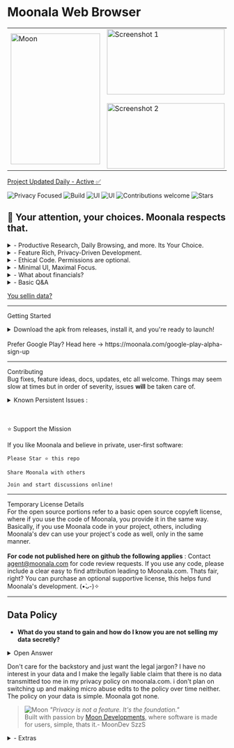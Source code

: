  # Moonala Web Browser

<table>
  <tr>
    <td>
      <img src="https://assets.zyrosite.com/cdn-cgi/image/format=auto,w=200,h=350,fit=contain/m5KMD6loVNFzveb4/portait-beauty-AVL7ZjaMl8IZyB1n.png" width="205" height="300" alt="Moon">
    </td>

  <td>
    <img src="https://assets.zyrosite.com/cdn-cgi/image/format=auto,w=350,h=100,fit=contain/m5KMD6loVNFzveb4/showcase-displayimage-m2W8NGEwNQIQkv9Z.png" width="270" height="150" alt="Screenshot 1"><br> <br>
      <img src="https://assets.zyrosite.com/cdn-cgi/image/format=auto,w=350,h=100,fit=contain/m5KMD6loVNFzveb4/showcase-2-YleWgGQw3as67VLX.png" width="270" height="150" alt="Screenshot 2">
    </td>
  </tr>
</table>



[Project Updated Daily - Active ✅](https://moonala.com/)
       
![Privacy Focused](https://img.shields.io/badge/Privacy-100%25-brightgreen)
![Build](https://img.shields.io/badge/UserRights-Respected-passing)
![UI](https://img.shields.io/badge/UI-future--dynamic-9cf)
![UI](https://img.shields.io/badge/shields.io-Iliek--shields-9cf)
![Contributions welcome](https://img.shields.io/badge/contributions-welcome-blue)
![Stars](https://img.shields.io/github/stars/MoonDevelopmentsLLC/Moonala-Web-Browser?style=social)

## 🌙  Your attention, your choices. Moonala respects that.

<details><summary>- Productive Research, Daily Browsing, and more. Its Your Choice.   </summary> <br>
     &nbsp;  &nbsp;  &nbsp;Tab grouping, multi window workflows, AI convienience, eye protection, **guards for WebGl and Canvas use**, the list
      goes on, innovating what browsers should do. Bringing pc features to mobile is just a natural part of Moonala's development. </summary></details>

 <details><summary>- Feature Rich, Privacy-Driven Development.   </summary> <br>
         &nbsp;  &nbsp;  &nbsp; Zero telemetry. No profiling. All local. Every request scrutinized, every connection transparent. Feature rich? How about having the first ever native browser element remover? Does ____ webpage have an annoyance on-screen? No worries, Moonala can remove that for you.
    With a **native** element remover, you can get those time consuming annoyances off the screen with just a tap, and in the future, it will also store references to past removed annoyances and keep them removed globally on **any** page. </details>

<details><summary>- Ethical Code. Permissions are optional.    </summary> <br>
           &nbsp;  &nbsp;  &nbsp; Source-available, Code with a conscience. No nonsense. Privacy is the muse. No Data Abuse. Pull up on the data thieves with that network fuse ( ｡ •̀ ᴖ •́ ｡), Moonala leaves no cues! </details>

<details><summary>- Minimal UI, Maximal Focus.    </summary> <br>
          &nbsp;  &nbsp;  &nbsp;Focus-oriented UI with a built-in immersive mode, different layouts and plenty of tools. Great to use anywhere, especially excellent on the go, maybe the best. On screen video controls because why break that immersion? </details>


<details><summary>- What about financials? </summary> <br>
             &nbsp;  &nbsp;  &nbsp;  No matter the financial situation, fundamentals can't be changed or swayed and personal data is never shared or transmitted by or to Moon Developments LLC.</details>


<details><summary>- Basic Q&A
  </summary>
             
  **If you don't login to personally identifying sites and you use a clean IP not linked to you,
           Moonala is very private and probably stable too. A lot of the current issues are linked to sites
           that don't like Moonala's paranoid by default anti-tracking, usually sites requiring a login
           that is tied to an identity. Moonala is so paranoid that it will mess with websites that try to
           access your battery information, giving them fake information.**
 
   Moonala is not trying to be like the rest of the browsers. Its not the next 
           fox clone or mainstream browser re-skin. It is Moonala.


  Q: Other browsers using webview are missing critical features like OAuth
           and do things like sending the app package in the header. Does Moonala? Does it intend to include full functionality?

  A: It does not suffer from the problems other webview browsers have. WebView is only used to render pages. 
           For the effort of the compatibility layers, I do find it worth it. This is still a single maintainer project and 
           In exchange Moonala works with a large number of devices (nearly all), gets security updates, 
           installation convienence,etc, all this while also keeping the app size small.
           OAuth works (tested on feedly.com), Moonala has full functionality and aims to maintain it,
           despite websites and google not supporting certain functions through a 'webview'.
           99.9% of the time everything will work. When needed, the unchained
           tabs(compatibility mode) are designed to work 100% of the time. <br>Useful 
           for sites that get overzealous with their tracking requirements. -See Bold Text-<br><br> 
           The defaults are set to a relaxed private that is still very private if
           used right. If your version of webview is outdated the package may be shown 
           but you can follow the security guide in settings or **use the lunar force field** to remove that.
           When all nazar switches are toggled on (pressing strict privacy in setup)
           identifying data is removed to an extent not seen in most browsers without 
           heavy tinkering, addons installed, or not at all. WebView is very much a version of WebKit, one case 
           for its use is because the gecko engine produces some errors not seen in webkit.
           This sentiment is reflected online and often times hosting services will have 
           additional docs just for errors that crop up using the gecko engine, such
           as pr end of file errors that are handled gracefully in WebKit. Since Moonala
           is meant to be usable as a default browser, it is logical to use a high compatibility
           web engine. Bundling a custom webkit is currently -MWIP-. The current testing releases 
           using webview will be maintained. As a bonus, the webview edition theorhetically should
           be compatible with privacy centric webviews like bromite, allowing for a dual layer of protection. **I have not tested this myself, testing is on AOSP's WebView.**.
           
           
   Q: What do you have implemented for those of us who want to do more with the browser without having to work with the source?<br>
          A: There is a *Custom Extensions & Plugins engine in development*
           hopefully all in javascript, meant to be easy to use and universally compatible. - testing is public 

   Q: What if google pulls the plug on webview?<br>
          A: The Codebase is designed to be modular, a replacement engine is possible in the future, at **any** time. Webview is used through compatibility layers that I have adapted to be usable on any engine with minimal modifications. For now, WebView is suitable for the project and if google stops supporting it, the project will respond accordingly. Although it is unlikely, as it is an integral part of the android system. This is actually a dual edged sword or whatever the phrase is, because google's security updates to webview benefit Moonala, despite the con of them potentially killing webview one day. it could be said that Moonala is constantly designed with the idea in mind that google may kill webview, or create some type of barrier on its use. 

   Q: What is the word Moonala ?<br>
          A: The theme around the moon stems from the enjoyment of looking at the moon while it rains and drifting into the peaceful night. Nala for me has meant, Never Angry, Loving Always. Lunala is a cool pokemon too. 
          
  </details>

[You sellin data?](#data-policy)

---

Getting Started

<details><summary> Download the apk from releases, install it, and you're ready to launch!<br>
                   <br> Prefer Google Play? Head here -> https://moonala.com/google-play-alpha-sign-up

  </summary>

  <br><br> A popup will display on the very first run with optional setups, it can be recalled by holding Lunar Features in the menu.
    Due to way the code is currently set up, If you are not on android 9+ the releases will probably be unstable. I currently do testing on an android 14 device and occasionally when the chance arises an android 9 device. Once I am able to test more android versions, I will address stability issues on them. For now, I can say android 9+ SHOULD be completely crash free, but I have not tested every website there is or anything, so there is still a chance. One more small quirk, the app is suppose to be fully optional on permissions, but on android 9 if you use downloads it will require storage permissions.</details>

---
Contributing<br>
Bug fixes, feature ideas, docs, updates, etc all welcome.
Things may seem slow at times but in order of severity, issues **will** be taken care of. <br>

  <details><summary> Known Persistent Issues : </summary> <br> 1. Older Single Use Download Links fail, right now I only know of 1fichier 
           having this issue. <br> 2.Due to lack of indentifying information cloudflare verification loops with force field on.
           This does not include all known issues because some are already being worked on. <br><br> On some devices with very outdated webviews, websites sending in massive amounts of javascript chunks in a short period of time in rapid bursts can cause the browser to crash. Low priority due to a simple update taking care of the issue.  </details> <br><br>



⭐️ Support the Mission

If you like Moonala and believe in private, user-first software:

    Please Star ⭐ this repo

    Share Moonala with others

    Join and start discussions online!

---

Temporary License Details <br>
For the open source portions refer to a basic open source copyleft license, where if you use the code of Moonala, you provide it in the same way. Basically, if you use Moonala code in your project, others, including Moonala's dev can use your project's code as well, only in the same manner. <br><br> **For code not published here on github the following applies** : 
Contact agent@moonala.com for code review requests. If you use any code, please include a clear easy to find attribution leading to Moonala.com. Thats fair, right? You can purchase an optional supportive license, this helps fund Moonala's development. (•̀ᴗ-)✧

---

## Data Policy

- **What do you stand to gain and how do I know you are not selling my data secretly?**
<details><summary>Open Answer</summary> 
  Valid question. No, I am not selling your data. Σ(ﾟ口ﾟ;)// Unbelievable in this day and age, I know. To clarify motives, yea, I absolutely want to make money doing this. I hope to provide the best privacy suite available, while putting a smile on my family's face every single day and taking care of them. I wholeheartedly believe this can be done with integrity and standing by the core values of the project. What I stand to gain is starting something that may become more, something that is giving value to the community, and in the process earning back a value that helps me take care of my loved ones. I don't think my motives stray too far from the average dream. ( I start to trail off here...) In retrospect, I have always missed the days of buying tech and owning it fully. I remember discovering limewire on my sister's pc and it blew my mind. Not only that, I think homebrew is amazing. I loved modding my psp growing up, I loved jailbreaking an iPhone for the first time. Taking apart my pc expecting it to somehow get faster from a sketchy cleaning that ended up "bricking" it devastated me. Bringing it back to life years later, was a eureka moment of happiness. Learning the intricacies of tech has always excited me. Although I didn't have much money growing up to get the latest and experience it all, tech was still my best friend. Free software helped me get every last drop of enjoyment out of what I did have, as a kid and even now. I love all of the free software I use that adds to my quality of life, software I would otherwise be unable to use if it costed $$$. All of the prebuilt custom firmwares, private servers for games, the whole OSS scene, down to the amazing virtual machines I used to farm my mmos in, and now as an adult, they are an invaluable tool for work. I just want to provide something good. I want to earn, not extract. I believe in owning something you pay for, this meaning you can do whatever you want with it. Despite Moonala being free, you are paying with your attention by using it, helping the userbase grow and in turn opening up pathways for partnerships. <br><br>

  You can test for yourself by wiresharking Moonala, pi-holing, dns logging, etc. I haven't done a packet capture yet but its in the plans when I get more devices. If you get a chance too before me, I would like to hear the results! There is a guide here : https://stackoverflow.com/questions/9555403/capturing-mobile-phone-traffic-on-wireshark. I will move away from webkit/webview on the android version if it ever comes a day that telemetry cannot be disabled in it. I strongly disagree with undisclosed telemetry and tracking. I dislike it if left on by default, even when given the option to turn it off. If its on by default, what was the point?! sheeeeessssshshshsshheyehsh. If its off by default and just a supportive option, I can be sane and understand the purpose. I know it can be impossible to understand the issue at times without some sort of log. The source is currently only being opened for certain parts of the browser, once funding and a foundation to keep development going for many years to come is established, the move to 100% open source will begin. </details>

Don't care for the backstory and just want the legal jargon? I have no interest in your data and I make the legally liable claim that there is no data transmitted too me in my privacy policy on moonala.com. i don't plan on switching up and making micro abuse edits to the policy over time neither. The policy on your data is simple. Moonala got none. 



>![Moon](https://assets.zyrosite.com/cdn-cgi/image/format=auto,w=60,fit=crop,q=95/m5KMD6loVNFzveb4/moongridstoreicon-AE0PyDGOPkUlPOMa.png)
> _"Privacy is not a feature. It's the foundation."_  
 Built with passion by [Moon Developments](https://moonala.com), where software is made for users, simple, thats it.- MoonDev SzzS


















<details><summary>- Extras </summary> <br>

> _“The browser should serve the user — not exploit them. - MoonDev SzzS”_
---
</details>
